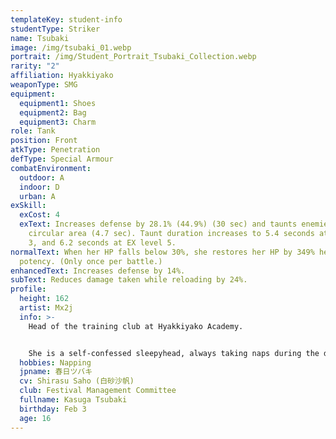 ```yaml
---
templateKey: student-info
studentType: Striker
name: Tsubaki
image: /img/tsubaki_01.webp
portrait: /img/Student_Portrait_Tsubaki_Collection.webp
rarity: "2"
affiliation: Hyakkiyako
weaponType: SMG
equipment:
  equipment1: Shoes
  equipment2: Bag
  equipment3: Charm
role: Tank
position: Front
atkType: Penetration
defType: Special Armour
combatEnvironment:
  outdoor: A
  indoor: D
  urban: A
exSkill:
  exCost: 4
  exText: Increases defense by 28.1% (44.9%) (30 sec) and taunts enemies in a
    circular area (4.7 sec). Taunt duration increases to 5.4 seconds at EX level
    3, and 6.2 seconds at EX level 5.
normalText: When her HP falls below 30%, she restores her HP by 349% heal
  potency. (Only once per battle.)
enhancedText: Increases defense by 14%.
subText: Reduces damage taken while reloading by 24%.
profile:
  height: 162
  artist: Mx2j
  info: >-
    Head of the training club at Hyakkiyako Academy.


    She is a self-confessed sleepyhead, always taking naps during the day, so her friend Mimori effectively takes over the role of department head. Despite her lazy daytime appearance, she is secretly working to protect Hyakkiyako Academy at night.
  hobbies: Napping
  jpname: 春日ツバキ
  cv: Shirasu Saho (白砂沙帆)
  club: Festival Management Committee
  fullname: Kasuga Tsubaki
  birthday: Feb 3
  age: 16
---
```

